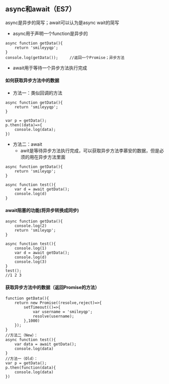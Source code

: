 ## async和await（ES7）

async是异步的简写；await可以认为是async wait的简写

- async用于声明一个function是异步的

```shell
async function getData(){
	return 'smileyyqp';
}
console.log(getData());		//返回一个Promise；异步方法
```

- await用于等待一个异步方法执行完成

#### 如何获取异步方法中的数据

- 方法一：类似回调的方法

```shell
async function getData(){
	return 'smileyyqp';
}

var p = getData();
p.then((data)=>{
	console.log(data);
})
```

- 方法二：await
  - awit是等待异步方法执行完成，可以获取异步方法李慕安的数据，但是必须的用在异步方法里面

```shell
async function getData(){
	return 'smileyqp';
}

async function test(){
	var d = await getData();
	console.log(d)
}
```

#### await阻塞的功能(将异步转换成同步)

```shell
async function getData(){
	console.log(2)
	return 'smileyqp';
}

async function test(){
	console.log(1)
	var d = await getData();
	console.log(d)
	console.log(3)
}
test();
//1 2 3
```

#### 获取异步方法中的数据（返回Promise的方法）

```shell
function getData(){
	return new Promise((resolve,reject)=>{
		setTimeout(()=>{
			var username = 'smileyqp';
			resolve(username);
		},1000)
	});
}
//方法二（New）：
async function test(){
	var data = await getData();
	console.log(data)
}
//方法一（Old）：
var p = getData();
p.then(function(data){
	console.log(data)
})
```

